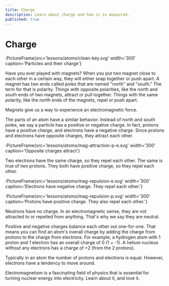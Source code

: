 ```yaml
---
title: Charge
description: Learn about charge and how it is measured.
published: true
---
```


# Charge

:PictureFrame{src='lessons/atoms/clean-key.svg' width='300' caption='Particles and their charge'}

Have you ever played with magnets? When you put two magnet close to each other in a certain way, they will either snap together or push apart. A magnet has two ends called poles that are named "north" and "south." The term for that is polarity. Things with opposite polarities, like the north and south ends of two magnets, attract or pull together. Things with the same polarity, like the north ends of the magnets, repel or push apart.

Magnets give us a way to experience an electromagnetic force.

The parts of an atom have a similar behavior. Instead of north and south poles, we say a particle has a positive or negative charge. In fact, protons have a positive charge, and electrons have a negative charge. Since protons and electrons have opposite charges, they attract each other.

:PictureFrame{src='lessons/atoms/mag-attraction-p-e.svg' width='300' caption='Opposite charges attract'}

Two electrons have the same charge, so they repel each other. The same is true of two protons. They both have positive charge, so they repel each other.

:PictureFrame{src='lessons/atoms/mag-repulsion-e.svg' width='300' caption='Electrons have negative charge. They repel each other.'}

:PictureFrame{src='lessons/atoms/mag-repulsion-p.svg' width='300' caption='Protons have positive charge. They also repel each other.'}

Neutrons have no charge. In an electromagnetic sense, they are not attracted to or repelled from anything. That's why we say they are neutral.

Positive and negative charges balance each other out one-for-one. That means you can find an atom's overall charge by adding the charge from protons to the charge from electrons. For example, a hydrogen atom with 1 proton and 1 electron has an overall charge of 0 (1 + -1). A helium nucleus without any electrons has a charge of +2 (from the 2 protons).

Typically in an atom the number of protons and electrons is equal. However, electrons have a tendency to move around.

Electromagnetism is a fascinating field of physics that is essential for turning nuclear energy into electricity. Learn about it, and love it.
